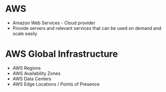 # AWS
- Amazon Web Services - Cloud provider
- Provide servers and relevant services that can be used on demand and scale easily

# AWS Global Infrastructure
- AWS Regions
- AWS Availability Zones
- AWS Data Centers 
-  AWS Edge Locations / Points of Presence
